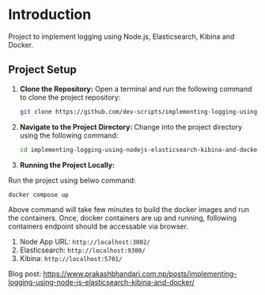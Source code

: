 # Introduction
Project to implement logging using Node.js, Elasticsearch, Kibina and Docker.

## Project Setup

1. **Clone the Repository:**
   Open a terminal and run the following command to clone the project repository:

   ```bash
   git clone https://github.com/dev-scripts/implementing-logging-using-nodejs-elasticsearch-kibina-and-docker.git
   ```

2. **Navigate to the Project Directory:**
   Change into the project directory using the following command:

   ```bash
   cd implementing-logging-using-nodejs-elasticsearch-kibina-and-docker
   ```

3. **Running the Project Locally:**

Run the project using belwo command:
```
docker compose up
```

 Above command will take few minutes to build the docker images and run the containers. Once, docker containers are up and running, following containers endpoint should be accessable via browser.
 
1. Node App URL: `http://localhost:3002/`
2. Elasticsearch: `http://localhost:9300/`
3. Kibina: `http://localhost:5701/`

Blog post: 
https://www.prakashbhandari.com.np/posts/implementing-logging-using-node-js-elasticsearch-kibina-and-docker/
